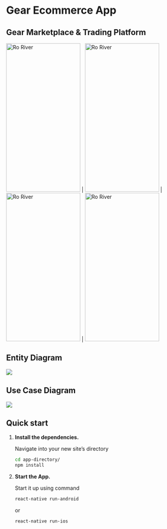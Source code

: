 # Gear Ecommerce App
## Gear Marketplace & Trading Platform 

<img alt="Ro River" width="200" height="400" src="https://github.com/Foxhound401/gear_ecom_app/blob/master/home-page.png" /> | <img alt="Ro River" width="200" height="400" src="https://github.com/Foxhound401/gear_ecom_app/blob/master/product-details.png" /> | <img alt="Ro River" width="200" height="400" src="https://github.com/Foxhound401/gear_ecom_app/blob/master/product-showing-screen.png" /> | <img alt="Ro River" width="200" height="400" src="https://github.com/Foxhound401/gear_ecom_app/blob/master/login-page.png" />

## Entity Diagram

<img src="https://github.com/Foxhound401/gear_ecom_app/blob/master/entity-diagram.png" />

## Use Case Diagram

<img src="https://github.com/Foxhound401/gear_ecom_app/blob/master/user-case-diagram.png" />

## Quick start

1.  **Install the dependencies.**

    Navigate into your new site’s directory
    
    ```sh
    cd app-directory/
    npm install 
    ```
    
1.  **Start the App.**

    Start it up using command

    ```sh
    react-native run-android
    ```
    or 
    ```sh
    react-native run-ios
    ```


